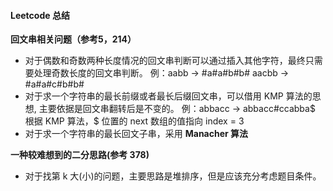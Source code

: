 #### Leetcode 总结

**回文串相关问题（参考5，214）**
- 对于偶数和奇数两种长度情况的回文串判断可以通过插入其他字符，最终只需要处理奇数长度的回文串判断。
    例：aabb -> #a#a#b#b#  aacbb -> #a#a#c#b#b#
- 对于求一个字符串的最长前缀或者最长后缀回文串，可以借用 KMP 算法的思想, 主要依据是回文串翻转后是不变的。
    例：abbacc -> abbacc#ccabba$ 根据 KMP 算法，$ 位置的 next 数组的值指向 index = 3
- 对于求一个字符串的最长回文子串，采用 **Manacher 算法**

**一种较难想到的二分思路(参考 378)**
- 对于找第 k 大(小)的问题，主要思路是堆排序，但是应该充分考虑题目条件。